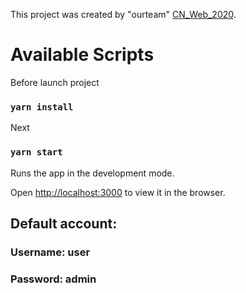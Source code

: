 This project was created by "ourteam" [CN_Web_2020](https://gitlab.com/etkgjt/cn_web_2020).

# Available Scripts

Before launch project

### `yarn install`

Next

### `yarn start`

Runs the app in the development mode.<br  />

Open [http://localhost:3000](http://localhost:3000) to view it in the browser. <br/>

## Default account:<br/>

### Username: user

### Password: admin
